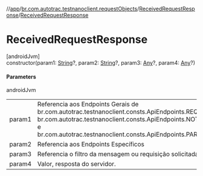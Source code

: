 //[app](../../../index.md)/[br.com.autotrac.testnanoclient.requestObjects](../index.md)/[ReceivedRequestResponse](index.md)/[ReceivedRequestResponse](-received-request-response.md)

# ReceivedRequestResponse

[androidJvm]\
constructor(param1: [String](https://kotlinlang.org/api/latest/jvm/stdlib/kotlin/-string/index.html)?, param2: [String](https://kotlinlang.org/api/latest/jvm/stdlib/kotlin/-string/index.html)?, param3: [Any](https://kotlinlang.org/api/latest/jvm/stdlib/kotlin/-any/index.html)?, param4: [Any](https://kotlinlang.org/api/latest/jvm/stdlib/kotlin/-any/index.html)?)

#### Parameters

androidJvm

| | |
|---|---|
| param1 | Referencia aos Endpoints Gerais de br.com.autotrac.testnanoclient.consts.ApiEndpoints.REQUEST, br.com.autotrac.testnanoclient.consts.ApiEndpoints.NOTIFICATION e br.com.autotrac.testnanoclient.consts.ApiEndpoints.PARAMETER. |
| param2 | Referencia aos Endpoints Específicos |
| param3 | Referencia o filtro da mensagem ou requisição solicitada |
| param4 | Valor, resposta do servidor. |
